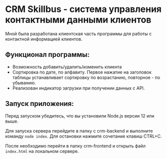 # CRM Skillbus - система управления контактными данными клиентов

Мной была разработана клиентская часть программы для работы с контактной информацией клиентов.

## Функционал программы:

- Возможность добавить/удалить/изменить клиента
- Сортировка по дате, по алфавиту. Первое нажатие на заголовок таблицы устанавливает сортировку по возрастанию, повторное - по убыванию.
- Реализован индикатор загрузки при получении данных с API.

## Запуск приложения:

Перед запуском убедитесь, что вы установили Node.js версии 12 или выше.

Для запуска сервера перейдите в папку с crm-backend и выполните команду `node index`. Для остановки нажмите сочетание клавиш CTRL+C.

После необходимо перейти в папку crm-frontend и открыть файл `index.html` на локальном сервере.
